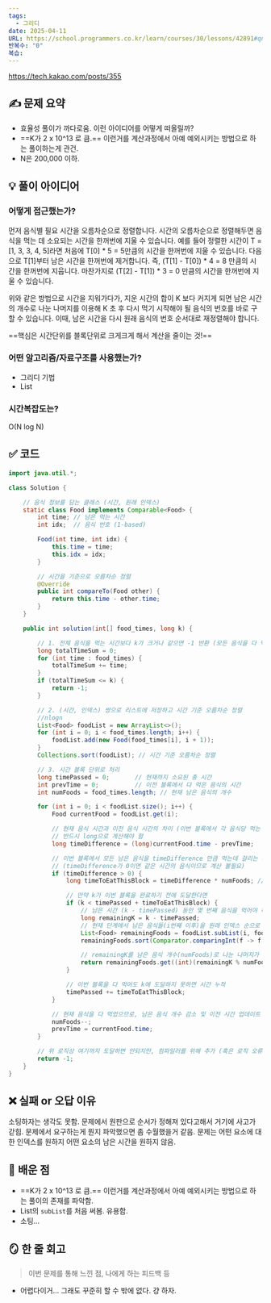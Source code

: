 ```yaml
---
tags:
  - 그리디
date: 2025-04-11
URL: https://school.programmers.co.kr/learn/courses/30/lessons/42891#qna
반복수: "0"
복습:
---
```

https://tech.kakao.com/posts/355
## ✍️ 문제 요약
- 효율성 풀이가 까다로움. 이런 아이디어를 어떻게 떠올릴까?
- ==K가 2 x 10^13 로 큼.== 이런거를 계산과정에서 아예 예외시키는 방법으로 하는 풀이하는게 관건.
- N은 200,000 이하.
## 💡 풀이 아이디어

### 어떻게 접근했는가?
먼저 음식별 필요 시간을 오름차순으로 정렬합니다. 시간의 오름차순으로 정렬해두면 음식을 먹는 데 소요되는 시간을 한꺼번에 지울 수 있습니다. 예를 들어 정렬한 시간이 T = [1, 3, 3, 4, 5]라면 처음에 T[0] * 5 = 5만큼의 시간을 한꺼번에 지울 수 있습니다. 다음으로 T[1]부터 남은 시간을 한꺼번에 제거합니다. 즉, (T[1] - T[0]) * 4 = 8 만큼의 시간을 한꺼번에 지웁니다. 마찬가지로 (T[2] - T[1]) * 3 = 0 만큼의 시간을 한꺼번에 지울 수 있습니다.

위와 같은 방법으로 시간을 지워가다가, 지운 시간의 합이 K 보다 커지게 되면 남은 시간의 개수로 나눈 나머지를 이용해 K 초 후 다시 먹기 시작해야 될 음식의 번호를 바로 구할 수 있습니다. 이때, 남은 시간을 다시 원래 음식의 번호 순서대로 재정렬해야 합니다.

==핵심은 시간단위를 블록단위로 크게크게 해서 계산을 줄이는 것!==

### 어떤 알고리즘/자료구조를 사용했는가?
- 그리디 기법
- List
### 시간복잡도는?
O(N log N)
 

## ✅ 코드
```java
import java.util.*;

class Solution {

    // 음식 정보를 담는 클래스 (시간, 원래 인덱스)
    static class Food implements Comparable<Food> {
        int time; // 남은 먹는 시간
        int idx;  // 음식 번호 (1-based)

        Food(int time, int idx) {
            this.time = time;
            this.idx = idx;
        }

        // 시간을 기준으로 오름차순 정렬
        @Override
        public int compareTo(Food other) {
            return this.time - other.time;
        }
    }

    public int solution(int[] food_times, long k) {

        // 1. 전체 음식을 먹는 시간보다 k가 크거나 같으면 -1 반환 (모든 음식을 다 먹는 경우)
        long totalTimeSum = 0;
        for (int time : food_times) {
            totalTimeSum += time;
        }
        if (totalTimeSum <= k) {
            return -1;
        }

        // 2. (시간, 인덱스) 쌍으로 리스트에 저장하고 시간 기준 오름차순 정렬
        //nlogn
        List<Food> foodList = new ArrayList<>();
        for (int i = 0; i < food_times.length; i++) {
            foodList.add(new Food(food_times[i], i + 1));
        }
        Collections.sort(foodList); // 시간 기준 오름차순 정렬

        // 3. 시간 블록 단위로 처리
        long timePassed = 0;       // 현재까지 소요된 총 시간
        int prevTime = 0;          // 이전 블록에서 다 먹은 음식의 시간
        int numFoods = food_times.length; // 현재 남은 음식의 개수

        for (int i = 0; i < foodList.size(); i++) {
            Food currentFood = foodList.get(i);

            // 현재 음식 시간과 이전 음식 시간의 차이 (이번 블록에서 각 음식당 먹는 시간)
            // 반드시 long으로 계산해야 함
            long timeDifference = (long)currentFood.time - prevTime;

            // 이번 블록에서 모든 남은 음식을 timeDifference 만큼 먹는데 걸리는 총 시간
            // (timeDifference가 0이면 같은 시간의 음식이므로 계산 불필요)
            if (timeDifference > 0) {
                long timeToEatThisBlock = timeDifference * numFoods; // long * int -> long

                // 만약 k가 이번 블록을 완료하기 전에 도달한다면
                if (k < timePassed + timeToEatThisBlock) {
                    // 남은 시간 (k - timePassed) 동안 몇 번째 음식을 먹어야 하는지 계산
                    long remainingK = k - timePassed;
                    // 현재 단계에서 남은 음식들(i번째 이후)을 원래 인덱스 순으로 정렬
                    List<Food> remainingFoods = foodList.subList(i, foodList.size());
                    remainingFoods.sort(Comparator.comparingInt(f -> f.idx)); // 인덱스 기준 오름차순

                    // remainingK를 남은 음식 개수(numFoods)로 나눈 나머지가 최종 음식의 순서
                    return remainingFoods.get((int)(remainingK % numFoods)).idx;
                }

                // 이번 블록을 다 먹어도 k에 도달하지 못하면 시간 누적
                timePassed += timeToEatThisBlock;
            }

            // 현재 음식을 다 먹었으므로, 남은 음식 개수 감소 및 이전 시간 업데이트
            numFoods--;
            prevTime = currentFood.time;
        }

        // 위 로직상 여기까지 도달하면 안되지만, 컴파일러를 위해 추가 (혹은 로직 오류 시 확인용)
        return -1;
    }
}
```


## ❌ 실패 or 오답 이유 

소팅하자는 생각도 못함. 문제에서 원판으로 순서가 정해져 있다고해서 거기에 사고가 갇힘. 문제에서 요구하는게 뭔지 파악했으면 좀 수월했을거 같음. 문제는 어떤 요소에 대한 인덱스를 원하지 어떤 요소의 남은 시간을 원하지 않음.

 

## 📘 배운 점

- ==K가 2 x 10^13 로  큼.== 이런거를 계산과정에서 아예 예외시키는 방법으로 하는 풀이의 존재를 파악함.
- List의 `subList`를 처음 써봄. 유용함.
- 소팅...

## 🪞 한 줄 회고

> 이번 문제를 통해 느낀 점, 나에게 하는 피드백 등
- 어렵다이거... 그래도 꾸준히 할 수 밖에 없다. 걍 하자.
